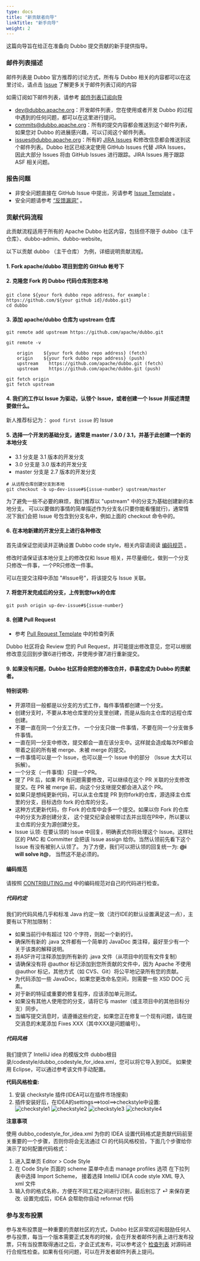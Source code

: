 ```yaml
---
type: docs
title: "新贡献者向导"
linkTitle: "新手向导"
weight: 2
---
```



这篇向导旨在给正在准备向 Dubbo 提交贡献的新手提供指导。

### 邮件列表描述

邮件列表是 Dubbo 官方推荐的讨论方式，所有与 Dubbo 相关的内容都可以在这里讨论，请点击 [Issue](https://github.com/apache/dubbo/issues/1393) 了解更多关于邮件列表订阅的内容

如需订阅如下邮件列表，请参考 [邮件列表订阅向导](/zh/blog/1/01/01/邮件列表订阅向导/)

* dev@dubbo.apache.org：开发邮件列表，您在使用或者开发 Dubbo 的过程中遇到的任何问题，都可以在这里进行提问。
* commits@dubbo.apache.org：所有的提交内容都会推送到这个邮件列表，如果您对 Dubbo 的进展感兴趣，可以订阅这个邮件列表。
* issues@dubbo.apache.org：所有的 [JIRA Issues](https://issues.apache.org/jira/projects/DUBBO/issues) 和修改信息都会推送到这个邮件列表。Dubbo 社区已经决定使用 GitHub Issues 代替 JIRA Issues，因此大部分 Issues 将由 GitHub Issues 进行跟踪。JIRA Issues 用于跟踪 ASF 相关问题。

### 报告问题
* 非安全问题直接在 GitHub Issue 中提出，另请参考 [Issue Template](https://github.com/apache/dubbo/blob/master/.github/ISSUE_TEMPLATE/dubbo-issue-report-template.md) 。
* 安全问题请参考 [“反馈漏洞”](../报告安全问题) 。

### 贡献代码流程
此贡献流程适用于所有的 Apache Dubbo 社区内容，包括但不限于 dubbo（主干仓库）、dubbo-admin、dubbo-website。

以下以贡献 dubbo （主干仓库） 为例，详细说明贡献流程。

#### 1. **Fork apache/dubbo 项目到您的 GitHub 帐号下**

#### 2. **克隆您 Fork 的 Dubbo 代码仓库到您本地**
```shell
git clone ${your fork dubbo repo address，for example：https://github.com/${your github id}/dubbo.git}
cd dubbo
```

#### 3. **添加 apache/dubbo 仓库为 upstream 仓库**
```shell
git remote add upstream https://github.com/apache/dubbo.git

git remote -v

    origin    ${your fork dubbo repo address} (fetch)
    origin    ${your fork dubbo repo address} (push)
    upstream    https://github.com/apache/dubbo.git (fetch)
    upstream    https://github.com/apache/dubbo.git (push)

git fetch origin
git fetch upstream
```
#### 4. **我们的工作以 Issue 为驱动，认领个 Issue，或者创建一个 Issue 并描述清楚要做什么。**
新人推荐标记为： `good first issue` 的 Issue

#### 5. **选择一个开发的基础分支，通常是 master / 3.0 / 3.1，并基于此创建一个新的本地分支**
* 3.1 分支是 3.1 版本的开发分支
* 3.0 分支是 3.0 版本的开发分支
* master 分支是 2.7 版本的开发分支

```shell
# 从远程仓库创建分支到本地
git checkout -b up-dev-issue#${issue-number} upstream/master
```
为了避免一些不必要的麻烦，我们推荐以 "upstream" 中的分支为基础创建新的本地分支。
可以以要做的事情的简单描述作为分支名(只要你能看懂就行)，通常情况下我们会把 Issue 号包含到分支名中，例如上面的 checkout 命令中的。 

#### 6. **在本地新建的开发分支上进行各种修改**
首先请保证您阅读并正确设置 Dubbo code style，相关内容请阅读 [编码规范](#编码规范) 。

修改时请保证该本地分支上的修改仅和 Issue 相关，并尽量细化，做到一个分支只修改一件事，一个PR只修改一件事。

可以在提交注释中添加 "#Issue号"，将该提交与 Issue 关联。

#### 7. **将您开发完成后的分支，上传到您fork的仓库**
```shell
git push origin up-dev-issue#${issue-number}
```

#### 8. **创建 Pull Request**

* 参考 [Pull Request Template](https://github.com/apache/dubbo/blob/master/PULL_REQUEST_TEMPLATE.md) 中的检查列表
  
Dubbo 社区将会 Review 您的 Pull Request，并可能提出修改意见，您可以根据修改意见回到步骤6进行修改，并使用步骤7进行重新提交。

#### 9. **如果没有问题，Dubbo 社区将会把您的修改合并，恭喜您成为 Dubbo 的贡献者。**

#### 特别说明:
* 开源项目一般都是以分支的方式工作，每件事情都创建一个分支。
* 创建分支时，不要从本地仓库里的分支里创建，而是从指向主仓库的远程仓库创建。
* 不要一直在同一个分支工作， 一个分支只做一件事情，不要在同一个分支做多件事情。
* 一直在同一分支中修改，提交都会一直在该分支中。这样就会造成每次PR都会带着之前的所有被 merge、未被 merge 的提交。
* 一件事情可以是一个 Issue，也可以是一个 Issue 中的部分 （Issue 太大可以拆解）。
* 一个分支（一件事情）只提一个PR。
* 提了 PR 后，如果 PR 有问题需要修改，可以继续在这个 PR 关联的分支修改提交。在 PR 被 merge 前，向这个分支继提交都会进入这个 PR。
* 如果只是想纯更新代码，可以从主仓库提 PR 到你fork的仓库，源选择主仓库里的分支，目标选你 fork 的仓库的分支。
* 这种方式更新代码，你 Fork 的仓库中会多一个提交。如果以你 Fork 的仓库中的分支为源创建分支， 这个提交纪录会被带过去并出现在PR中，所以要以主仓库的分支为源创建分支。
* Issue 认领: 在要认领的 Issue 中回复，明确表式你将处理这个 Issue。这样社区的 PMC 和 Committer 会把该 Issue assign 给你。当然认领前先看下这个 Issue 有没有被别人认领了。
  为了方便，我们可以把认领的回复统一为: **@i will solve it@**， 当然这不是必须的。

#### 编码规范
请按照 [CONTRIBUTING.md](https://github.com/apache/dubbo/blob/master/CONTRIBUTING.md) 中的编码规范对自己的代码进行检查。
##### **代码约定**
我们的代码风格几乎和标准 Java 约定一致（流行IDE的默认设置满足这一点），主要有以下附加限制：
* 如果当前行中有超过 120 个字符，则起一个新的行。
* 确保所有新的 .java 文件都有一个简单的 JavaDoc 类注释，最好至少有一个关于该类的解释说明。
* 将ASF许可注释添加到所有新的 .java 文件（从项目中的现有文件复制）
* 请确保没有将 @author 标记添加到您所贡献的文件中，因为 Apache 不使用 @author 标记，其他方式（如 CVS、Git）将公平地记录所有您的贡献。
* 为代码添加一些 JavaDoc，如果您更改命名空间，则需要一些 XSD DOC 元素。
* 对于新的特征或重要的修复程序，应该添加单元测试。
* 如果没有其他人使用您的分支，请将它与 master（或主项目中的其他目标分支）同步。
* 当编写提交消息时，请遵循这些约定，如果您正在修复一个现有问题，请在提交消息的末尾添加 Fixes XXX（其中XXX是问题编号）。

##### **代码风格**
我们提供了 IntelliJ idea 的模版文件 dubbo根目录/codestyle/dubbo_codestyle_for_idea.xml，您可以将它导入到IDE。
如果使用 Eclipse，可以通过参考该文件手动配置。

**代码风格检查:**

1. 安装 checkstyle 插件(IDEA可以在插件市场搜索)
2. 插件安装好后，在IDEA的settings==>tool==>checkstyle中设置:
![checkstyle1](/imgs/dev/checkstyle1.png)
![checkstyle2](/imgs/dev/checkstyle2.png)
![checkstyle3](/imgs/dev/checkstyle3.png)
![checkstyle4](/imgs/dev/checkstyle4.png)
   
**注意事项**

使用 dubbo_codestyle_for_idea.xml 为你的 IDEA 设置代码格式是贡献代码前至关重要的一个步骤，否则你将会无法通过 CI 的代码风格校验，下面几个步骤给你演示了如何配置代码格式：
1. 进入菜单页 Editor > Code Style
2. 在 Code Style 页面的 scheme 菜单中点击 manage profiles 选项 在下拉列表中选择 Import Scheme， 接着选择 IntelliJ IDEA code style XML 导入 xml 文件
3. 输入你的格式名称，方便在不同工程之间进行识别，最后别忘了 ⏎ 来保存更改.
   设置完成后，IDEA 会帮助你自动 reformat 代码

### 参与发布投票

参与发布投票是一种重要的贡献社区的方式，Dubbo 社区非常欢迎和鼓励任何人参与投票，每当一个版本需要正式发布的时候，会在开发者邮件列表上进行发布投票，只有当投票取得通过之后，才会正式发布，可以参考这个 [检查列表](https://cwiki.apache.org/confluence/display/INCUBATOR/Incubator+Release+Checklist) 对源码进行合规性检查。如果有任何问题，可以在开发者邮件列表上提问。
